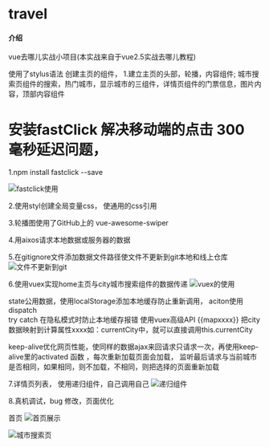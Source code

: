# travel

#### 介绍
vue去哪儿实战小项目(本实战来自于vue2.5实战去哪儿教程)

使用了stylus语法
创建主页的组件，
1.建立主页的头部，轮播，内容组件; 城市搜索页组件的搜索，热门城市，显示城市的三组件，详情页组件的门票信息，图片内容，顶部内容组件
# 安装fastClick 解决移动端的点击 300 毫秒延迟问题，

1.npm install fastclick --save


![fastclick使用](https://images.gitee.com/uploads/images/2019/0512/095346_25066a72_4986174.png "屏幕截图.png")

2.使用styl创建全局变量css，  使通用的css引用

3.轮播图使用了GitHub上的 vue-awesome-swiper

4.用aixos请求本地数据或服务器的数据


5.在gitignore文件添加数据文件路径使文件不更新到git本地和线上仓库
![文件不更新到git](https://images.gitee.com/uploads/images/2019/0512/100111_b9856f4e_4986174.png "屏幕截图.png")

6.使用vuex实现home主页与city城市搜索组件的数据传递
![vuex的使用](https://images.gitee.com/uploads/images/2019/0512/100620_7837d99f_4986174.png "屏幕截图.png")

state公用数据，使用localStorage添加本地缓存防止重新调用， aciton使用dispatch   
try catch 在隐私模式时防止本地缓存报错
使用vuex高级API  {{mapxxxx}}  把city数据映射到计算属性xxxx如：currentCity中，就可以直接调用this.currentCity

keep-alive优化网页性能，使同样的数据ajax来回请求只请求一次，再使用keep-alive里的activated 函数 ，每次重新加载页面会加载，
 监听最后请求与当前城市是否相同，如果相同，则不加载，不相同，则把选择的页面重新加载

7.详情页列表，  使用递归组件，自己调用自己
![递归组件](https://images.gitee.com/uploads/images/2019/0512/101339_6fcfefdb_4986174.png "在这里输入图片标题")

8.真机调试，bug 修改，页面优化

首页
![首页展示](https://images.gitee.com/uploads/images/2019/0512/090949_5f766175_4986174.jpeg "WechatIMG1141.jpeg")

![城市搜索页](https://images.gitee.com/uploads/images/2019/0512/091009_e34caf0e_4986174.jpeg "WechatIMG1142.jpeg")
